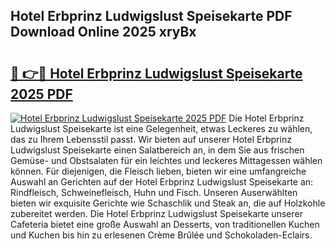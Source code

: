 ## Hotel Erbprinz Ludwigslust Speisekarte PDF Download Online 2025 xryBx

# <h2><a href="http://gce05le.nevu.top/?p=Hotel+Erbprinz+Ludwigslust+Speisekarte">🔗 👉🔴 Hotel Erbprinz Ludwigslust Speisekarte 2025 PDF</a></h2>

[![Hotel Erbprinz Ludwigslust Speisekarte 2025 PDF](https://i.imgur.com/dBaPXMq.png)](http://gce05le.nevu.top/?p=Hotel+Erbprinz+Ludwigslust+Speisekarte)
Die Hotel Erbprinz Ludwigslust Speisekarte ist eine Gelegenheit, etwas Leckeres zu wählen, das zu Ihrem Lebensstil passt. Wir bieten auf unserer Hotel Erbprinz Ludwigslust Speisekarte einen Salatbereich an, in dem Sie aus frischen Gemüse- und Obstsalaten für ein leichtes und leckeres Mittagessen wählen können. Für diejenigen, die Fleisch lieben, bieten wir eine umfangreiche Auswahl an Gerichten auf der Hotel Erbprinz Ludwigslust Speisekarte an: Rindfleisch, Schweinefleisch, Huhn und Fisch. Unseren Auserwählten bieten wir exquisite Gerichte wie Schaschlik und Steak an, die auf Holzkohle zubereitet werden. Die Hotel Erbprinz Ludwigslust Speisekarte unserer Cafeteria bietet eine große Auswahl an Desserts, von traditionellen Kuchen und Kuchen bis hin zu erlesenen Crème Brûlée und Schokoladen-Eclairs.

